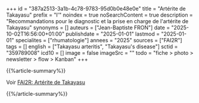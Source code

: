 +++
id = "387a2513-3a1b-4c78-9783-95d0b0e48e0e"
title = "Artérite de Takayasu"
prefix = "l'"
noindex = true
noSearchContent = true
description = "Recommandations pour le diagnostic et la prise en charge de l'artérite de Takayasu"
synonyms = []
auteurs = ["Jean-Baptiste FRON"]
date = "2025-10-02T16:56:00+01:00"
publishdate = "2025-01-01"
lastmod = "2025-01-01"
specialites = ["rhumatologie"]
annees = "2025"
sources = ["FAI2R"]
tags = []
english = ["Takayasu arteritis", "Takayasu's disease"]
sctid = "359789008"
icd10 = []
image = false
imageSrc = ""
todo = "fiche > photo > newsletter > flow > Kanban"
+++

{{%article-summary%}}

Voir [FAI2R: Artérite de Takayasu](https://www.fai2r.org/les-pathologies-rares/maladie-de-takayasu/)

{{%/article-summary%}}
